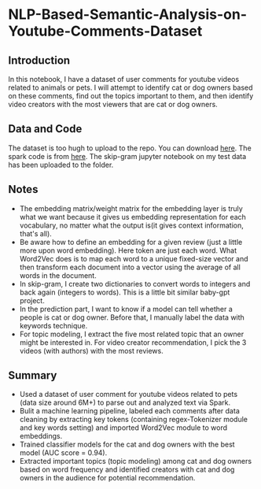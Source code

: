 # NLP-Based-Semantic-Analysis-on-Youtube-Comments-Dataset

## Introduction
In this notebook, I have a dataset of user comments for youtube videos related to animals or pets. I will attempt to identify cat or dog owners based on these comments, find out the topics important to them, and then identify video creators with the most viewers that are cat or dog owners.

## Data and Code
The dataset is too hugh to upload to the repo. You can download [here](https://drive.google.com/file/d/1o3DsS3jN_t2Mw3TsV0i7ySRmh9kyYi1a/view). The spark code is from [here](https://databricks-prod-cloudfront.cloud.databricks.com/public/4027ec902e239c93eaaa8714f173bcfc/1772353219017266/3842882422099798/105392983207357/latest.html). The skip-gram jupyter notebook on my test data has been uploaded to the folder.

## Notes
- The embedding matrix/weight matrix for the embedding layer is truly what we want because it gives us embedding representation for each vocabulary, no matter what the output is(it gives context information, that's all).
- Be aware how to define an embedding for a given review (just a little more upon word embedding). Here token are just each word. What Word2Vec does is to map each word to a unique fixed-size vector and then transform each document into a vector using the average of all words in the document.
- In skip-gram, I create two dictionaries to convert words to integers and back again (integers to words). This is a little bit similar baby-gpt project.
- In the prediction part, I want to know if a model can tell whether a people is cat or dog owner. Before that, I manually label the data with keywords technique.
- For topic modeling, I extract the five most related topic that an owner might be interested in. For video creator recommendation, I pick the 3 videos (with authors) with the most reviews.
  
## Summary
- Used a dataset of user comment for youtube videos related to pets (data size around 6M+) to parse out and analyzed text via Spark.
- Bulit a machine learning pipeline, labeled each comments after data cleaning by extracting key tokens (containing regex-Tokenizer module and key words setting) and imported Word2Vec module to word embeddings.
- Trained classifier models for the cat and dog owners with the best model (AUC score = 0.94).
- Extracted important topics (topic modeling) among cat and dog owners based on word frequency and identified creators with cat and dog owners in the audience for potential recommendation.
